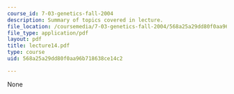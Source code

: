 ```yaml
---
course_id: 7-03-genetics-fall-2004
description: Summary of topics covered in lecture.
file_location: /coursemedia/7-03-genetics-fall-2004/568a25a29dd80f0aa96b718638ce14c2_lecture14.pdf
file_type: application/pdf
layout: pdf
title: lecture14.pdf
type: course
uid: 568a25a29dd80f0aa96b718638ce14c2

---
```

None
